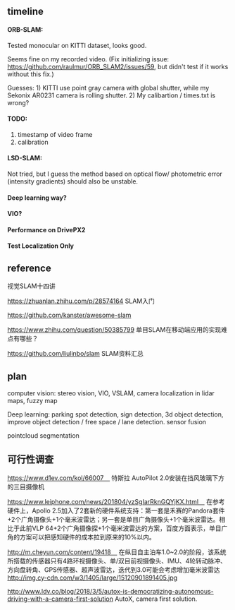 ## timeline

#### ORB-SLAM: 
Tested monocular on KITTI dataset, looks good.

Seems fine on my recorded video. (Fix initializing issue: https://github.com/raulmur/ORB_SLAM2/issues/59, but didn't test if it works without this fix.)

Guesses: 1) KITTI use point gray camera with global shutter, while my Sekonix AR0231 camera is rolling shutter. 
2) My calibartion / times.txt is wrong?

#### TODO: 
1) timestamp of video frame
2) calibration

#### LSD-SLAM:
Not tried, but I guess the method based on optical flow/ photometric error (intensity gradients) should also be unstable.

#### Deep learning way?
#### VIO?
#### Performance on DrivePX2
#### Test Localization Only

## reference
视觉SLAM十四讲

https://zhuanlan.zhihu.com/p/28574164 SLAM入门

https://github.com/kanster/awesome-slam

https://www.zhihu.com/question/50385799  单目SLAM在移动端应用的实现难点有哪些？

https://github.com/liulinbo/slam SLAM资料汇总


## plan
computer vision: stereo vision, VIO, VSLAM, camera localization in lidar maps, fuzzy map

Deep learning: parking spot detection, sign detection, 3d object detection, improve object detection / free space / lane detection.
sensor fusion

pointcloud segmentation

## 可行性调查
https://www.d1ev.com/kol/66007　
特斯拉 AutoPilot 2.0安装在挡风玻璃下方的三目摄像机

https://www.leiphone.com/news/201804/yzSgIarRknGQYjKX.html　
在参考硬件上，Apollo 2.5加入了2套新的硬件系统支持：第一套是禾赛的Pandora套件+2个广角摄像头+1个毫米波雷达；另一套是单目广角摄像头+1个毫米波雷达。相比于此前VLP 64+2个广角摄像探+1个毫米波雷达的方案，百度方面表示，单目广角的方案可以把感知硬件的成本拉到原来的10%以内。

http://m.cheyun.com/content/19418　
在纵目自主泊车1.0~2.0的阶段，该系统所搭载的传感器只有4路环视摄像头、单/双目前视摄像头、IMU、4轮转动脉冲、方向盘转角、GPS传感器、超声波雷达，迭代到3.0可能会考虑增加毫米波雷达
http://img.cy-cdn.com/w3/1405/large/15120901891405.jpg

http://www.ldv.co/blog/2018/3/5/autox-is-democratizing-autonomous-driving-with-a-camera-first-solution
AutoX, camera first solution.

